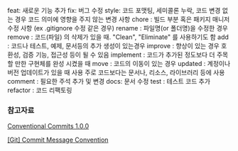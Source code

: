 feat: 새로운 기능 추가
fix: 버그 수정
style: 코드 포맷팅, 세미콜론 누락, 코드 변경 없는 경우
코드 의미에 영향을 주지 않는 변경 사항
chore : 빌드 부분 혹은 패키지 매니저 수정 사항 (ex .gitignore 수정 같은 경우)
rename : 파일명(or 폴더명)을 수정한 경우
remove : 코드(파일) 의 삭제가 있을 때. "Clean", "Eliminate" 를 사용하기도 함
add : 코드나 테스트, 예제, 문서등의 추가 생성이 있는경우
improve : 향상이 있는 경우
호환성, 검증 기능, 접근성 등이 될 수 있음
implement : 코드가 추가된 정도보다 더 주목할 만한 구현체를 완성 시켰을 때
move : 코드의 이동이 있는 경우
updated : 계정이나 버전 업데이트가 있을 때 사용
주로 코드보다는 문서나, 리소스, 라이브러리 등에 사용
comment : 필요한 주석 추가 및 변경
docs: 문서 수정
test : 테스트 코드 추가
refactor : 코드 리팩토링


### 참고자료
[Conventional Commits 1.0.0](https://www.conventionalcommits.org/ko/v1.0.0/)

[[Git] Commit Message Convention](https://velog.io/@sohtks/Git-Commit-Message-Convention)